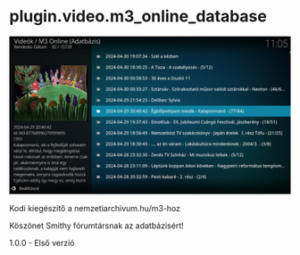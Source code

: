 # plugin.video.m3_online_database
![Logo](resources/screenshots/screenshot-2.jpg)

Kodi kiegészítő a nemzetiarchivum.hu/m3-hoz

Köszönet Smithy fórumtársnak az adatbázisért!

1.0.0 - Első verzió
